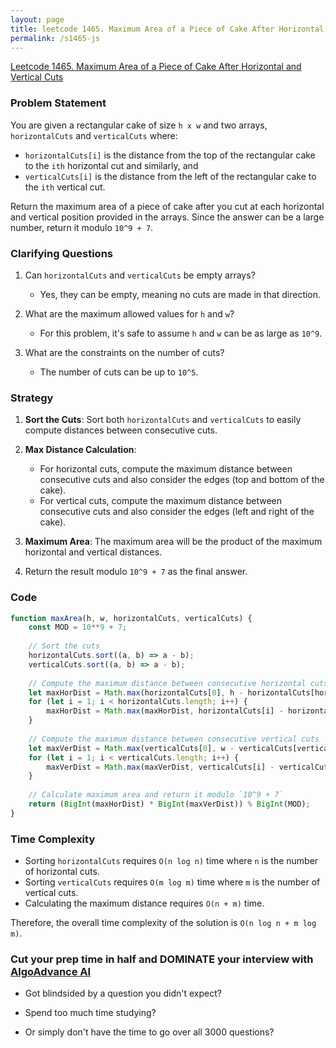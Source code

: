 ```yaml
---
layout: page
title: leetcode 1465. Maximum Area of a Piece of Cake After Horizontal and Vertical Cuts
permalink: /s1465-js
---
```

[Leetcode 1465. Maximum Area of a Piece of Cake After Horizontal and Vertical Cuts](https://algoadvance.github.io/algoadvance/l1465)
### Problem Statement

You are given a rectangular cake of size `h x w` and two arrays, `horizontalCuts` and `verticalCuts` where:

- `horizontalCuts[i]` is the distance from the top of the rectangular cake to the `ith` horizontal cut and similarly, and
- `verticalCuts[i]` is the distance from the left of the rectangular cake to the `ith` vertical cut.

Return the maximum area of a piece of cake after you cut at each horizontal and vertical position provided in the arrays. Since the answer can be a large number, return it modulo `10^9 + 7`.

### Clarifying Questions

1. Can `horizontalCuts` and `verticalCuts` be empty arrays?
   - Yes, they can be empty, meaning no cuts are made in that direction.

2. What are the maximum allowed values for `h` and `w`?
   - For this problem, it's safe to assume `h` and `w` can be as large as `10^9`.

3. What are the constraints on the number of cuts?
   - The number of cuts can be up to `10^5`.

### Strategy

1. **Sort the Cuts**: Sort both `horizontalCuts` and `verticalCuts` to easily compute distances between consecutive cuts.

2. **Max Distance Calculation**:
    - For horizontal cuts, compute the maximum distance between consecutive cuts and also consider the edges (top and bottom of the cake).
    - For vertical cuts, compute the maximum distance between consecutive cuts and also consider the edges (left and right of the cake).

3. **Maximum Area**: The maximum area will be the product of the maximum horizontal and vertical distances. 

4. Return the result modulo `10^9 + 7` as the final answer.

### Code

```javascript
function maxArea(h, w, horizontalCuts, verticalCuts) {
    const MOD = 10**9 + 7;
    
    // Sort the cuts
    horizontalCuts.sort((a, b) => a - b);
    verticalCuts.sort((a, b) => a - b);
    
    // Compute the maximum distance between consecutive horizontal cuts
    let maxHorDist = Math.max(horizontalCuts[0], h - horizontalCuts[horizontalCuts.length - 1]);
    for (let i = 1; i < horizontalCuts.length; i++) {
        maxHorDist = Math.max(maxHorDist, horizontalCuts[i] - horizontalCuts[i - 1]);
    }
    
    // Compute the maximum distance between consecutive vertical cuts
    let maxVerDist = Math.max(verticalCuts[0], w - verticalCuts[verticalCuts.length - 1]);
    for (let i = 1; i < verticalCuts.length; i++) {
        maxVerDist = Math.max(maxVerDist, verticalCuts[i] - verticalCuts[i - 1]);
    }
    
    // Calculate maximum area and return it modulo `10^9 + 7`
    return (BigInt(maxHorDist) * BigInt(maxVerDist)) % BigInt(MOD);
}
```

### Time Complexity

- Sorting `horizontalCuts` requires `O(n log n)` time where `n` is the number of horizontal cuts.
- Sorting `verticalCuts` requires `O(m log m)` time where `m` is the number of vertical cuts.
- Calculating the maximum distance requires `O(n + m)` time.

Therefore, the overall time complexity of the solution is `O(n log n + m log m)`.


### Cut your prep time in half and DOMINATE your interview with [AlgoAdvance AI](https://algoAdvance.com)

- Got blindsided by a question you didn't expect?

- Spend too much time studying?

- Or simply don't have the time to go over all 3000 questions?


